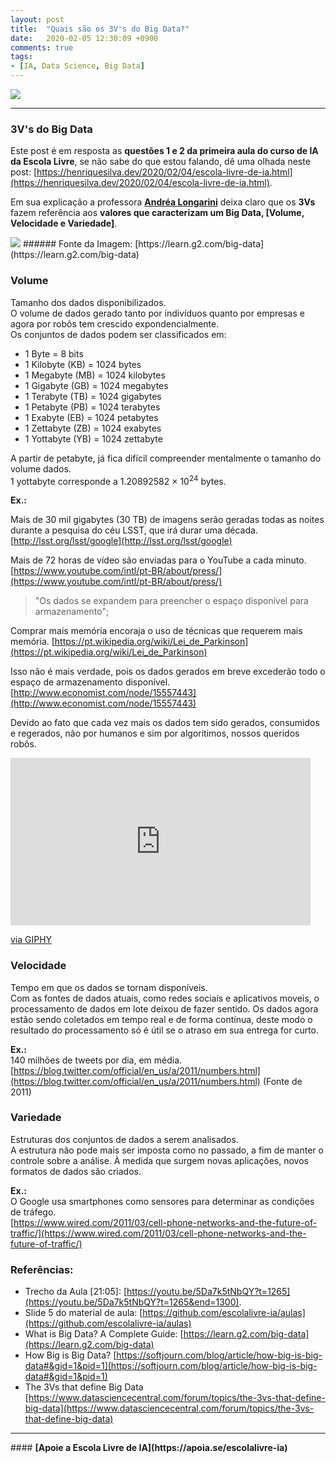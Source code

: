```yaml
---
layout: post
title:  "Quais são os 3V's do Big Data?"
date:   2020-02-05 12:30:09 +0900
comments: true
tags:
- [IA, Data Science, Big Data]
---
```


<img src="{{ site.baseurl }}/img/escola_de_ia_q1.png">

<hr />

### 3V's do Big Data

Este post é em resposta as <b>questões 1 e 2 da primeira aula do curso de IA da Escola Livre</b>, se não sabe do que estou falando, dê uma olhada neste post: [https://henriquesilva.dev/2020/02/04/escola-livre-de-ia.html](https://henriquesilva.dev/2020/02/04/escola-livre-de-ia.html).

Em sua explicação a professora <b>[Andréa Longarini](https://br.linkedin.com/in/andr%C3%A9a-longarini-2421325b)</b> deixa claro que os <b>3Vs</b> fazem referência aos <b>valores que caracterizam um Big Data, [Volume, Velocidade e Variedade]</b>. 

<img src="https://learn.g2.com/hs-fs/hubfs/3-Vs-of-Big-Data.png?width=618&name=3-Vs-of-Big-Data.png">
###### Fonte da Imagem: [https://learn.g2.com/big-data](https://learn.g2.com/big-data)

### Volume
Tamanho dos dados disponibilizados.<br />
O volume de dados gerado tanto por indivíduos quanto por empresas e agora por robôs tem crescido expondencialmente. <br />
Os conjuntos de dados podem ser classificados em:

* 1 Byte = 8 bits
* 1 Kilobyte (KB) = 1024 bytes
* 1 Megabyte (MB) = 1024 kilobytes
* 1 Gigabyte (GB) = 1024 megabytes
* 1 Terabyte (TB) = 1024 gigabytes
* 1 Petabyte (PB) = 1024 terabytes
* 1 Exabyte (EB) = 1024 petabytes
* 1 Zettabyte (ZB) = 1024 exabytes
* 1 Yottabyte (YB) = 1024 zettabyte

A partir de petabyte, já fica difícil compreender mentalmente o tamanho do volume dados.
<br />1 yottabyte  corresponde a 1.20892582 × 10<sup>24</sup> bytes.

<b>Ex.:</b><br />

Mais de 30 mil gigabytes (30 TB) de imagens serão geradas todas as noites durante a pesquisa do céu LSST, que irá durar uma década.
[http://lsst.org/lsst/google](http://lsst.org/lsst/google)

Mais de 72 horas de vídeo são enviadas para o YouTube a cada minuto. 
[https://www.youtube.com/intl/pt-BR/about/press/](https://www.youtube.com/intl/pt-BR/about/press/)

> "Os dados se expandem para preencher o espaço disponível para armazenamento";

Comprar mais memória encoraja o uso de técnicas que requerem mais memória.
[https://pt.wikipedia.org/wiki/Lei_de_Parkinson](https://pt.wikipedia.org/wiki/Lei_de_Parkinson)

Isso não é mais verdade, pois os dados gerados em breve excederão todo o espaço de armazenamento disponível.
[http://www.economist.com/node/15557443](http://www.economist.com/node/15557443)

Devido ao fato que cada vez mais os dados tem sido gerados, consumidos e regerados, não por humanos e sim por algoritimos, nossos queridos robôs.

<iframe src="https://giphy.com/embed/xThta95vHVsBdW3WNi" width="480" height="268" frameBorder="0" class="giphy-embed" allowFullScreen></iframe><p><a href="https://giphy.com/gifs/videoland-droid-xThta95vHVsBdW3WNi">via GIPHY</a></p>

### Velocidade
Tempo em que os dados se tornam disponíveis.<br />
Com as fontes de dados atuais, como redes sociais e aplicativos moveis, o processamento de dados em lote deixou de fazer sentido. Os dados agora estão sendo coletados em tempo real e de forma contínua, deste modo o resultado do processamento só é útil se o atraso em sua entrega for curto.

<b>Ex.:</b><br />
140 milhões de tweets por dia, em média. <br />
[https://blog.twitter.com/official/en_us/a/2011/numbers.html](https://blog.twitter.com/official/en_us/a/2011/numbers.html)
(Fonte de 2011)

### Variedade
Estruturas dos conjuntos de dados a serem analisados.<br />
A estrutura não pode mais ser imposta como no passado, a fim de manter o controle sobre a análise. À medida que surgem novas aplicações, novos formatos de dados são criados.

<b>Ex.:</b><br />
O Google usa smartphones como sensores para determinar as condições de tráfego.<br />
[https://www.wired.com/2011/03/cell-phone-networks-and-the-future-of-traffic/](https://www.wired.com/2011/03/cell-phone-networks-and-the-future-of-traffic/)

### Referências:

* Trecho da Aula [21:05]: [https://youtu.be/5Da7k5tNbQY?t=1265](https://youtu.be/5Da7k5tNbQY?t=1265&end=1300).
* Slide 5 do material de aula: [https://github.com/escolalivre-ia/aulas](https://github.com/escolalivre-ia/aulas)
* What is Big Data? A Complete Guide: [https://learn.g2.com/big-data](https://learn.g2.com/big-data)
* How Big is Big Data? [https://softjourn.com/blog/article/how-big-is-big-data#&gid=1&pid=1](https://softjourn.com/blog/article/how-big-is-big-data#&gid=1&pid=1)
* The 3Vs that define Big Data [https://www.datasciencecentral.com/forum/topics/the-3vs-that-define-big-data](https://www.datasciencecentral.com/forum/topics/the-3vs-that-define-big-data)

<hr />
#### <b>[Apoie a Escola Livre de IA](https://apoia.se/escolalivre-ia)</b> 






